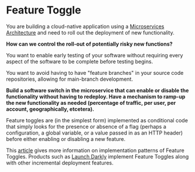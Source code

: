 Feature Toggle
===

You are building a cloud-native application using a [Microservices Architecture](../Microservices/Microservices-Architecture.md) and need to roll out the deployment of new functionality.

**How can we control the roll-out of potentially risky new functions?**

You want to enable early testing of your software without requiring every aspect of the software to be complete before testing begins.

You want to avoid having to have "feature branches" in your source code repositories, allowing for main-branch development.

**Build a software switch in the microservice that can enable or disable the functionality without having to redeploy. Have a mechanism to ramp-up the new functionality as needed (percentage of traffic, per user, per account, geographically, etcetera).**

Feature toggles are (in the simplest form) implemented as conditional code that simply looks for the presence or absence of a flag (perhaps a configuration, a global variable, or a value passed in as an HTTP header) before either enabling or disabling a new feature.

This [article](https://martinfowler.com/articles/feature-toggles.html) gives more information on implementation patterns of Feature Toggles.  Products such as [Launch Darkly](https://launchdarkly.com) implement Feature Toggles along with other incremental deployment features. 
